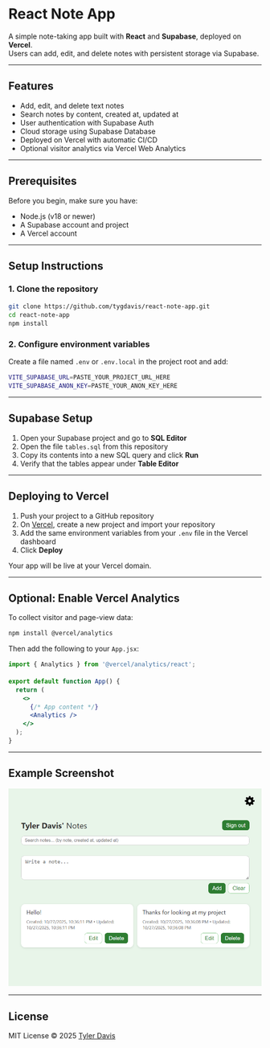 # React Note App

A simple note-taking app built with **React** and **Supabase**, deployed on **Vercel**.  
Users can add, edit, and delete notes with persistent storage via Supabase.

---

## Features
- Add, edit, and delete text notes
- Search notes by content, created at, updated at
- User authentication with Supabase Auth  
- Cloud storage using Supabase Database  
- Deployed on Vercel with automatic CI/CD  
- Optional visitor analytics via Vercel Web Analytics

---

## Prerequisites
Before you begin, make sure you have:
- Node.js (v18 or newer)
- A Supabase account and project
- A Vercel account

---

## Setup Instructions

### 1. Clone the repository
```bash
git clone https://github.com/tygdavis/react-note-app.git
cd react-note-app
npm install
```

### 2. Configure environment variables
Create a file named `.env` or `.env.local` in the project root and add:
```bash
VITE_SUPABASE_URL=PASTE_YOUR_PROJECT_URL_HERE
VITE_SUPABASE_ANON_KEY=PASTE_YOUR_ANON_KEY_HERE
```

---

## Supabase Setup
1. Open your Supabase project and go to **SQL Editor**  
2. Open the file `tables.sql` from this repository  
3. Copy its contents into a new SQL query and click **Run**  
4. Verify that the tables appear under **Table Editor**

---

## Deploying to Vercel
1. Push your project to a GitHub repository  
2. On [Vercel](https://vercel.com), create a new project and import your repository  
3. Add the same environment variables from your `.env` file in the Vercel dashboard  
4. Click **Deploy**

Your app will be live at your Vercel domain.

---

## Optional: Enable Vercel Analytics
To collect visitor and page-view data:

```bash
npm install @vercel/analytics
```

Then add the following to your `App.jsx`:
```jsx
import { Analytics } from '@vercel/analytics/react';

export default function App() {
  return (
    <>
      {/* App content */}
      <Analytics />
    </>
  );
}
```

---

## Example Screenshot
<p align="center">
  <img src="./public/screenshot.png" width="800" alt="App screenshot">
</p>


---

## License
MIT License © 2025 [Tyler Davis](https://github.com/tygdavis)
